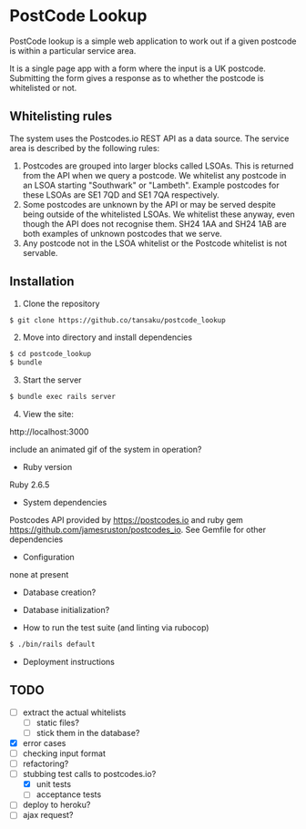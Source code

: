 # PostCode Lookup

PostCode lookup is a simple web application to work out if a given postcode is within a particular service area.

It is a single page app with a form where the input is a UK postcode. Submitting the form gives a response as to whether the postcode is whitelisted or not.

## Whitelisting rules

The system uses the Postcodes.io REST API as a data source. The service area is described by the following rules:

1. Postcodes are grouped into larger blocks called LSOAs. This is returned from the API when we query a postcode. We whitelist any postcode in an LSOA starting "Southwark" or "Lambeth". Example postcodes for these LSOAs are SE1 7QD and SE1 7QA respectively.
2. Some postcodes are unknown by the API or may be served despite being outside of the whitelisted LSOAs. We whitelist these anyway, even though the API does not recognise them. SH24 1AA and SH24 1AB are both examples of unknown postcodes that we serve.
3. Any postcode not in the LSOA whitelist or the Postcode whitelist is not servable.

## Installation

1. Clone the repository

```sh
$ git clone https://github.co/tansaku/postcode_lookup
```

2. Move into directory and install dependencies

```sh
$ cd postcode_lookup
$ bundle
```

3. Start the server

```sh
$ bundle exec rails server
```

4. View the site:

http://localhost:3000

include an animated gif of the system in operation?

* Ruby version

Ruby 2.6.5

* System dependencies

Postcodes API provided by https://postcodes.io and ruby gem https://github.com/jamesruston/postcodes_io.  See Gemfile for other dependencies

* Configuration

none at present

* Database creation?

* Database initialization?

* How to run the test suite (and linting via rubocop)

```sh
$ ./bin/rails default
```

* Deployment instructions

## TODO

* [ ] extract the actual whitelists
  - [ ] static files?
  - [ ] stick them in the database?
* [x] error cases
* [ ] checking input format
* [ ] refactoring?
* [ ] stubbing test calls to postcodes.io? 
  - [x] unit tests
  - [ ] acceptance tests
* [ ] deploy to heroku?
* [ ] ajax request?
